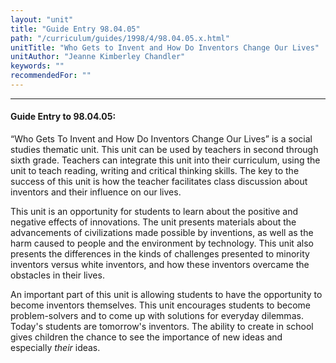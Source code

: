 ```yaml
---
layout: "unit"
title: "Guide Entry 98.04.05"
path: "/curriculum/guides/1998/4/98.04.05.x.html"
unitTitle: "Who Gets to Invent and How Do Inventors Change Our Lives"
unitAuthor: "Jeanne Kimberley Chandler"
keywords: ""
recommendedFor: ""
---
```

<body>
<hr/>
<h4>
Guide Entry to 98.04.05:
</h4>
<p>“Who Gets To Invent and How Do Inventors Change Our Lives” is a social studies thematic unit.  This unit can be used by teachers in second through sixth grade.  Teachers can integrate this unit into their curriculum, using the unit to teach reading, writing and critical thinking skills.  The key to the success of this unit is how the teacher facilitates class discussion about inventors and their influence on our lives.</p>
<p>
This unit is an opportunity for students to learn about the positive and negative effects of innovations.  The unit presents materials about the advancements of civilizations made possible by inventions, as well as the harm caused to people and the environment by technology.  This unit also presents the differences in the kinds of challenges presented to minority inventors versus white inventors, and how these inventors overcame the obstacles in their lives.
</p>
<p>
An important part of this unit is allowing students to have the opportunity to become inventors themselves.  This unit encourages students to become problem-solvers and to come up with solutions for everyday dilemmas.  Today's students are tomorrow's inventors.  The ability to create in school gives children the chance to see the importance of new ideas and especially
<i>
their
</i>
ideas.
</p>
</body>
